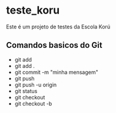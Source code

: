 # teste_koru

Este é um projeto de testes da Escola Korú

## Comandos basicos do Git
- git add <nome-arquivo>
- git add .
- git commit -m "minha mensagem"
- git push
- git push -u origin <nome-branch>
- git status
- git checkout <nome-branch>
- git checkout -b <nome-branch>


